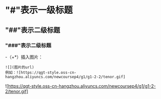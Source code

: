 # "#"表示一级标题
## "##"表示二级标题
### "###"表示二级标题
  -（+*）插入图片：
  
    ![](图片的url)
    例如：![https://qgt-style.oss-cn-hangzhou.aliyuncs.com/newcoursep4/g1/g1-2-2/tenor.gif]
![https://qgt-style.oss-cn-hangzhou.aliyuncs.com/newcoursep4/g1/g1-2-2/tenor.gif]
